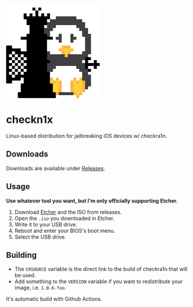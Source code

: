 ![](https://github.com/rdp-studio/checkn1x/blob/master/icon_dark.png?raw=true)

# checkn1x

Linux-based distribution for jailbreaking iOS devices w/ checkra1n.

## Downloads

Downloads are available under [Releases](https://github.com/rdp-studio/checkn1x/releases).

## Usage

**Use whatever tool you want, but I'm only officially supporting Etcher.**

1. Download [Etcher](https://etcher.io) and the ISO from releases.
2. Open the ``.iso`` you downloaded in Etcher.
3. Write it to your USB drive.
4. Reboot and enter your BIOS's boot menu.
5. Select the USB drive.

## Building

* The ``CRSOURCE`` variable is the direct link to the build of checkra1n that will be used.
* Add something to the ``VERSION`` variable if you want to redistribute your image, i.e. ``1.0.6-foo``.

It's automatic build with Github Actions.
